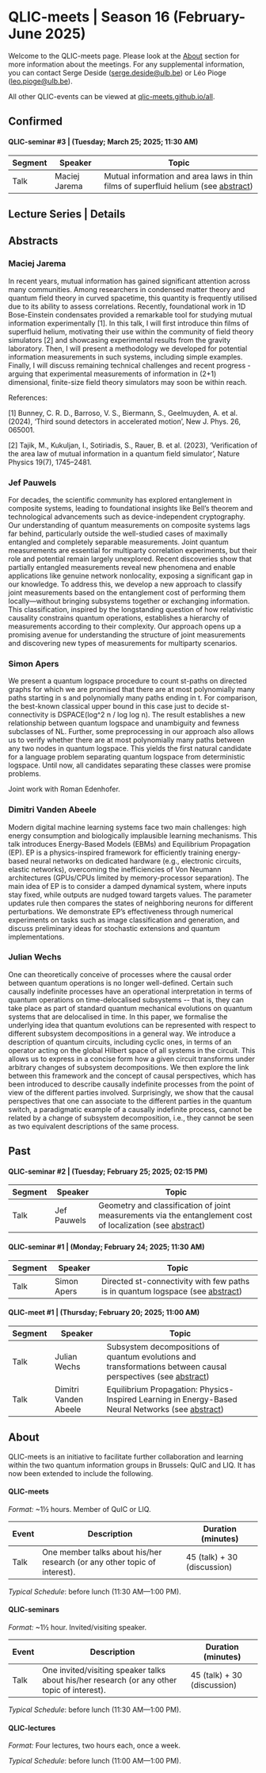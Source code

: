 # QLIC-meets | Season 16 (February-June 2025)
Welcome to the QLIC-meets page. Please look at the [About](#About) section for more information about the meetings. For any supplemental information, you can contact Serge Deside (serge.deside@ulb.be) or Léo Pioge (leo.pioge@ulb.be).  

All other QLIC-events can be viewed at [qlic-meets.github.io/all](https://qlic-meets.github.io/all). 

## Confirmed

#### QLIC-seminar #3 | (Tuesday; March 25; 2025; 11:30 AM) 

| Segment | Speaker      | Topic                                                        | 
| ------- | ------------ | ------------------------------------------------------------ | 
|  Talk | Maciej Jarema | Mutual information and area laws in thin films of superfluid helium (see [abstract](#Maciej-Jarema)) | 


## Lecture Series | Details

## Abstracts

### Maciej Jarema

In recent years, mutual information has gained significant attention across many communities. Among researchers in condensed matter theory and quantum field theory in curved spacetime, this quantity is frequently utilised due to its ability to assess correlations. Recently, foundational work in 1D Bose-Einstein condensates provided a remarkable tool for studying mutual information experimentally [1]. In this talk, I will first introduce thin films of superfluid helium, motivating their use within the community of field theory simulators [2] and showcasing experimental results from the gravity laboratory. Then, I will present a methodology we developed for potential information measurements in such systems, including simple examples. Finally, I will discuss remaining technical challenges and recent progress - arguing that experimental measurements of information in (2+1) dimensional, finite-size field theory simulators may soon be within reach.

References:

[1] Bunney, C. R. D., Barroso, V. S., Biermann, S., Geelmuyden, A. et al. (2024), ‘Third sound detectors in accelerated motion’, New J. Phys. 26, 065001.

[2] Tajik, M., Kukuljan, I., Sotiriadis, S., Rauer, B. et al. (2023), ‘Verification of the area law of mutual information in a quantum field simulator’, Nature Physics 19(7), 1745–2481.

### Jef Pauwels
For decades, the scientific community has explored entanglement in composite systems, leading to foundational insights like Bell’s theorem and technological advancements such as device-independent cryptography. Our understanding of quantum measurements on composite systems lags far behind, particularly outside the well-studied cases of maximally entangled and completely separable measurements. Joint quantum measurements are essential for multiparty correlation experiments, but their role and potential remain largely unexplored. Recent discoveries show that partially entangled measurements reveal new phenomena and enable applications like genuine network nonlocality, exposing a significant gap in our knowledge. To address this, we develop a new approach to classify joint measurements based on the entanglement cost of performing them locally—without bringing subsystems together or exchanging information. This classification, inspired by the longstanding question of how relativistic causality constrains quantum operations, establishes a hierarchy of measurements according to their complexity. Our approach opens up a promising avenue for understanding the structure of joint measurements and discovering new types of measurements for multiparty scenarios.

### Simon Apers
We present a quantum logspace procedure to count st-paths on directed graphs for which we are promised that there are at most polynomially many paths starting in s and polynomially many paths ending in t. For comparison, the best-known classical upper bound in this case just to decide st-connectivity is DSPACE(log^2 n / log log n). The result establishes a new relationship between quantum logspace and unambiguity and fewness subclasses of NL. Further, some preprocessing in our approach also allows us to verify whether there are at most polynomially many paths between any two nodes in quantum logspace. This yields the first natural candidate for a language problem separating quantum logspace from deterministic logspace. Until now, all candidates separating these classes were promise problems.

Joint work with Roman Edenhofer.

### Dimitri Vanden Abeele

Modern digital machine learning systems face two main challenges: high energy consumption and biologically implausible learning mechanisms. This talk introduces Energy-Based Models (EBMs) and Equilibrium Propagation (EP). EP is a physics-inspired framework for efficiently training energy-based neural networks on dedicated hardware (e.g., electronic circuits, elastic networks), overcoming the inefficiencies of Von Neumann architectures (GPUs/CPUs limited by memory-processor separation). The main idea of EP is to consider a damped dynamical system, where inputs stay fixed, while outputs are nudged toward targets values. The parameter updates rule then compares the states of neighboring neurons for different perturbations. We demonstrate EP’s effectiveness through numerical experiments on tasks such as image classification and generation, and discuss preliminary ideas for stochastic extensions and quantum implementations.

### Julian Wechs

One can theoretically conceive of processes where the causal order between quantum operations is no longer well-defined. Certain such causally indefinite processes have an operational interpretation in terms of quantum operations on time-delocalised subsystems -- that is, they can take place as part of standard quantum mechanical evolutions on quantum systems that are delocalised in time. In this paper, we formalise the underlying idea that quantum evolutions can be represented with respect to different subsystem decompositions in a general way. We introduce a description of quantum circuits, including cyclic ones, in terms of an operator acting on the global Hilbert space of all systems in the circuit. This allows us to express in a concise form how a given circuit transforms under arbitrary changes of subsystem decompositions. We then explore the link between this framework and the concept of causal perspectives, which has been introduced to describe causally indefinite processes from the point of view of the different parties involved. Surprisingly, we show that the causal perspectives that one can associate to the different parties in the quantum switch, a paradigmatic example of a causally indefinite process, cannot be related by a change of subsystem decomposition, i.e., they cannot be seen as two equivalent descriptions of the same process.

## Past

#### QLIC-seminar #2 | (Tuesday; February 25; 2025; 02:15 PM) 

| Segment | Speaker      | Topic                                                        | 
| ------- | ------------ | ------------------------------------------------------------ | 
|  Talk | Jef Pauwels | Geometry and classification of joint measurements via the entanglement cost of localization (see [abstract](#Jef-Pauwels)) | 


#### QLIC-seminar #1 | (Monday; February 24; 2025; 11:30 AM) 

| Segment | Speaker      | Topic                                                        | 
| ------- | ------------ | ------------------------------------------------------------ | 
|  Talk | Simon Apers | Directed st-connectivity with few paths is in quantum logspace (see [abstract](#Simon-Apers)) | 

#### QLIC-meet #1 | (Thursday; February 20; 2025; 11:00 AM) 

| Segment | Speaker      | Topic                                                        | 
| ------- | ------------ | ------------------------------------------------------------ | 
|  Talk | Julian Wechs | Subsystem decompositions of quantum evolutions and transformations between causal perspectives (see [abstract](#Julian-Wechs)) | 
|  Talk | Dimitri Vanden Abeele | Equilibrium Propagation: Physics-Inspired Learning in Energy-Based Neural Networks (see [abstract](#Dimitri-Vanden-Abeele)) | 

## About

QLIC-meets is an initiative to facilitate further collaboration and learning within the two quantum information groups in Brussels: QuIC and LIQ. It has now been extended to include the following.


#### QLIC-meets

*Format:* ~1½ hours. Member of QuIC or LIQ.

 | Event    | Description                                                  | Duration (minutes)          |
 | -------- | ------------------------------------------------------------ | --------------------------- |
 | Talk     | One member talks about his/her research (or any other topic of interest). | 45 (talk) + 30 (discussion) |

*Typical Schedule*: before lunch (11:30 AM—1:00 PM).

#### QLIC-seminars

*Format:* ~1½ hour. Invited/visiting speaker.

 | Event    | Description                                                  | Duration (minutes)          |
 | -------- | ------------------------------------------------------------ | --------------------------- |
 | Talk     | One invited/visiting speaker talks about his/her research (or any other topic of interest). | 45 (talk) + 30 (discussion) |

*Typical Schedule*: before lunch (11:30 AM—1:00 PM).


#### QLIC-lectures

*Format:* Four lectures, two hours each, once a week.

*Typical Schedule*: before lunch (11:00 AM—1:00 PM).
